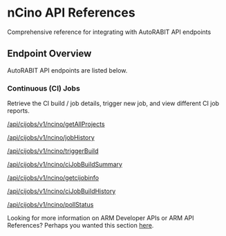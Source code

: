 # nCino API References

Comprehensive reference for integrating with AutoRABIT API endpoints

## Endpoint Overview <a href="#endpoint-overview" id="endpoint-overview"></a>

AutoRABIT API endpoints are listed below.

### **Continuous (CI) Jobs**

Retrieve the CI build / job details, trigger new job, and view different CI job reports.

[/api/cijobs/v1/ncino/getAllProjects](https://documenter.getpostman.com/view/35959276/2sA3QwdAaS#c5683af0-82c3-473e-bb2e-5f4bbbb5b948)&#x20;

[/api/cijobs/v1/ncino/jobHistory](https://documenter.getpostman.com/view/35959276/2sA3QwdAaS#e942aa30-6f6b-43b4-a126-f249736068b4)&#x20;

[/api/cijobs/v1/ncino/triggerBuild](https://documenter.getpostman.com/view/35959276/2sA3QwdAaS#e0af79bd-e099-4ee3-ab8a-3dd68c571868)&#x20;

[/api/cijobs/v1/ncino/ciJobBuildSummary](https://documenter.getpostman.com/view/35959276/2sA3QwdAaS#b588c95a-2fed-43be-9634-c2e913bdab36)&#x20;

[/api/cijobs/v1/ncino/getcijobinfo](https://documenter.getpostman.com/view/35959276/2sA3QwdAaS#7043dc37-8984-4cea-8d01-684adbde3922)&#x20;

[/api/cijobs/v1/ncino/ciJobBuildHistory](https://documenter.getpostman.com/view/35959276/2sA3QwdAaS#498dac72-224d-4a44-b756-20d31791c7a1)&#x20;

[/api/cijobs/v1/ncino/pollStatus](https://documenter.getpostman.com/view/35959276/2sA3QwdAaS#ec2b3059-996d-41f8-a4b5-a7f82512056a)&#x20;



Looking for more information on ARM Developer APIs or ARM API References? Perhaps you wanted this section [here](https://knowledgebase.autorabit.com/product-guides/arm/introduction-to-arm-developer-apis).&#x20;
